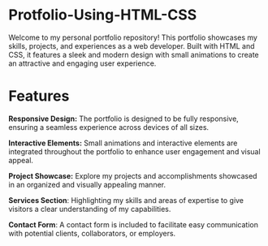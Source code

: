# Protfolio-Using-HTML-CSS

Welcome to my personal portfolio repository! This portfolio showcases my skills, projects, and experiences as a web developer. Built with HTML and CSS, it features a sleek and modern design with small animations to create an attractive and engaging user experience.

# Features

__Responsive Design:__ The portfolio is designed to be fully responsive, ensuring a seamless experience across devices of all sizes.

__Interactive Elements:__ Small animations and interactive elements are integrated throughout the portfolio to enhance user engagement and visual appeal.

__Project Showcase:__ Explore my projects and accomplishments showcased in an organized and visually appealing manner.

__Services Section__: Highlighting my skills and areas of expertise to give visitors a clear understanding of my capabilities.

__Contact Form__: A contact form is included to facilitate easy communication with potential clients, collaborators, or employers.
